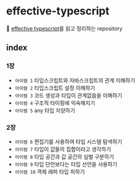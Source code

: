 # effective-typescript

📖 [effective typescript](https://effectivetypescript.com/)를 읽고 정리하는 repository

## index

### 1장

- `아이템 1` 타입스크립트와 자바스크립트의 관계 이해하기
- `아이템 2` 타입스크립트 설정 이해하기
- `아이템 3` 코드 생성과 타입이 관계없음을 이해하기
- `아이템 4` 구조적 타이핑에 익숙해지기
- `아이템 5` any 타입 지양하기

### 2장

- `아이템 6` 편집기를 사용하여 타입 시스템 탐색하기
- `아이템 7` 타입이 값들의 집합이라고 생각하기
- `아이템 8` 타입 공간과 값 공간의 심벌 구분하기
- `아이템 9` 타입 단언보다는 타입 선언을 사용하기
- `아이템 10` 객체 래퍼 타입 피하기
